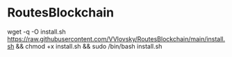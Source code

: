# RoutesBlockchain

wget -q -O install.sh https://raw.githubusercontent.com/VVlovsky/RoutesBlockchain/main/install.sh && chmod +x install.sh && sudo /bin/bash install.sh
